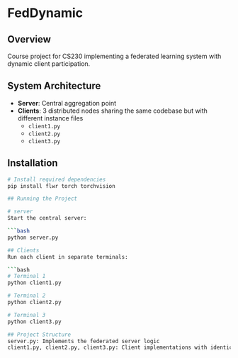 # FedDynamic

## Overview
Course project for CS230 implementing a federated learning system with dynamic client participation.

## System Architecture
- **Server**: Central aggregation point
- **Clients**: 3 distributed nodes sharing the same codebase but with different instance files
  - `client1.py`
  - `client2.py`
  - `client3.py`

## Installation

```bash
# Install required dependencies
pip install flwr torch torchvision

## Running the Project

# server
Start the central server:

```bash
python server.py

## Clients
Run each client in separate terminals:

```bash
# Terminal 1
python client1.py

# Terminal 2
python client2.py

# Terminal 3
python client3.py

## Project Structure
server.py: Implements the federated server logic
client1.py, client2.py, client3.py: Client implementations with identical code but different instance files

